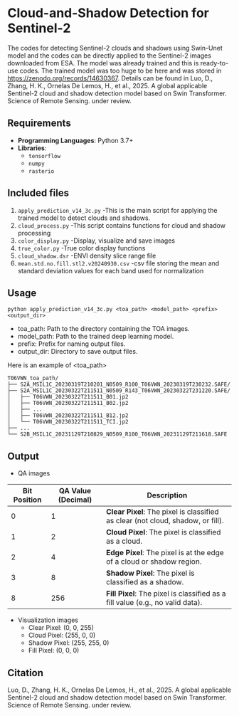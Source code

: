 # Cloud-and-Shadow Detection for Sentinel-2
The codes for detecting Sentinel-2 clouds and shadows using Swin-Unet model and the codes can be directly applied to the Sentinel-2 images downloaded from ESA. The model was already trained and this is ready-to-use codes. The trained model was too huge to be here and was stored in 
https://zenodo.org/records/14630367. 
Details can be found in Luo, D., Zhang, H. K., Ornelas De Lemos, H., et al., 2025. A global applicable Sentinel-2 cloud and shadow detection model based on Swin Transformer. Science of Remote Sensing. under review. 

## Requirements
- **Programming Languages**: Python 3.7+
- **Libraries**:
  - `tensorflow`
  - `numpy`
  - `rasterio`
## Included files
1. `apply_prediction_v14_3c.py` 
-This is the main script for applying the trained model to detect clouds and shadows.
2. `cloud_process.py` 
-This script contains functions for cloud and shadow processing
3. `color_display.py`
-Display, visualize and save images
4. `true_color.py`
-True color display functions
5. `cloud_shadow.dsr`
-ENVI density slice range file
6. `mean.std.no.fill.stl2.v20240930.csv`
-csv file storing the mean and standard deviation values for each band used for normalization

## Usage
`python apply_prediction_v14_3c.py <toa_path> <model_path> <prefix> <output_dir>`
 - toa_path: Path to the directory containing the TOA images.
 - model_path: Path to the trained deep learning model.
 - prefix: Prefix for naming output files.
 - output_dir: Directory to save output files.

Here is an example of <toa_path>
```
T06VWN_toa_path/
├── S2A_MSIL1C_20230319T210201_N0509_R100_T06VWN_20230319T230232.SAFE/
├── S2A_MSIL1C_20230322T211511_N0509_R143_T06VWN_20230322T231220.SAFE/
│   ├── T06VWN_20230322T211511_B01.jp2
│   ├── T06VWN_20230322T211511_B02.jp2
│   ├── ...
│   ├── T06VWN_20230322T211511_B12.jp2
│   └── T06VWN_20230322T211511_TCI.jp2
├── ...
└── S2B_MSIL1C_20231129T210829_N0509_R100_T06VWN_20231129T211618.SAFE
```
## Output
- QA images

| Bit Position | QA Value (Decimal)       | Description                                                                           |
|--------------|----------------------|---------------------------------------------------------------------------------------|
| 0            | 1                    | **Clear Pixel**: The pixel is classified as clear (not cloud, shadow, or fill).       |
| 1            | 2                    | **Cloud Pixel**: The pixel is classified as a cloud.                                  |
| 2            | 4                    | **Edge Pixel**: The pixel is at the edge of a cloud or shadow region.                 |
| 3            | 8                    | **Shadow Pixel**: The pixel is classified as a shadow.                                |
| 8            | 256                  | **Fill Pixel**: The pixel is classified as a fill value (e.g., no valid data).        |


- Visualization images
  - Clear Pixel:    (0,      0,    255)  
  - Cloud Pixel:    (255,    0,      0)
  - Shadow Pixel:   (255,    255,    0)
  - Fill Pixel:     (0,    0,    0)
   

## Citation
Luo, D., Zhang, H. K., Ornelas De Lemos, H., et al., 2025. A global applicable Sentinel-2 cloud and shadow detection model based on Swin Transformer. Science of Remote Sensing. under review.
